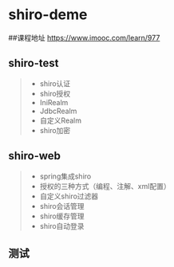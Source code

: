 # shiro-deme

##课程地址 https://www.imooc.com/learn/977

## shiro-test
> * shiro认证
> * shiro授权
> * IniRealm
> * JdbcRealm
> * 自定义Realm
> * shiro加密

## shiro-web 
> * spring集成shiro
> * 授权的三种方式（编程、注解、xml配置）
> * 自定义shiro过滤器
> * shiro会话管理
> * shiro缓存管理
> * shiro自动登录
## 测试
